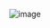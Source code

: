 ![image](https://{https://auto.ndtvimg.com/bike-images/colors/hero/xtreme-sports/hero-xtreme-sports-black-red.webp?v=4})
